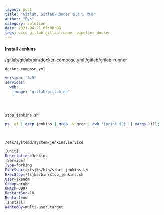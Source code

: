 ```yaml
---
layout: post
title: "Gitlab, Gitlab-Runner 설정 및 연동"
author: "Bys"
category: solution
date: 2021-04-21 01:00:00
tags: cicd gitlab gitlab-runner pipeline docker
---
```


#### Install Jenkins
/gitlab/gitlab/bin/docker-compose.yml
/gitlab/gitlab-runner

`docker-compose.yml`
```yml
version: '3.5'
services:
  web:
    image: "gitlab/gitlab-ee"
    
```
<br>


`stop_jenkins.sh`
```bash
ps -ef | grep jenkins | grep -v grep | awk '{print $2}' | xargs kill;
```
<br>



`/etc/systemd/system/jenkins.service`
```bash
[Unit]
Description=Jenkins
[Service]
Type=forking
ExecStart=/fsjks/bin/start_jenkins.sh
ExecStop=/fsjks/bin/stop_jenkins.sh
User=jksadm
Group=grubd
UMask=0007
RestartSec=10
Restart=no
[Install]
WantedBy=multi-user.target
```
<br>

